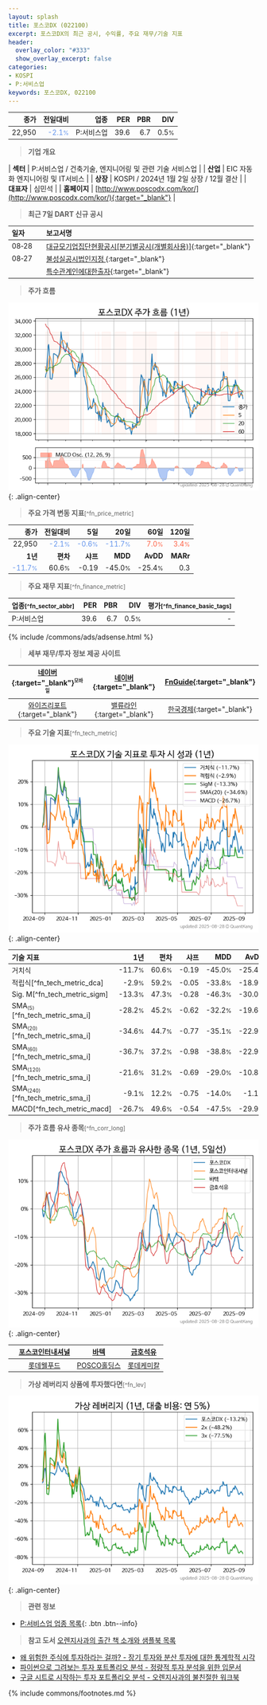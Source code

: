```yaml
---
layout: splash
title: 포스코DX (022100)
excerpt: 포스코DX의 최근 공시, 수익률, 주요 재무/기술 지표
header:
  overlay_color: "#333"
  show_overlay_excerpt: false
categories:
- KOSPI
- P:서비스업
keywords: 포스코DX, 022100
---
```


| **종가** | **전일대비** | **업종** | **PER** | **PBR** | **DIV** |
| -------: | -----------: | -------: | ------: | ------: | ------: |
| 22,950 | <span style="color: cornflowerblue">-2.1<small>%</small></span> | P:서비스업 | 39.6 | 6.7 | 0.5<small>%</small> |

<!-- more -->


> **기업 개요**<a id="company"></a>

| <span style="white-space:nowrap;">**섹터**</span> | P:서비스업 / 건축기술, 엔지니어링 및 관련 기술 서비스업 |
| <span style="white-space:nowrap;">**산업**</span> | EIC 자동화 엔지니어링 및 IT서비스 |
| <span style="white-space:nowrap;">**상장**</span> | KOSPI / 2024년 1월 2일 상장 / 12월 결산 |
| <span style="white-space:nowrap;">**대표자**</span> | 심민석 |
| <span style="white-space:nowrap;">**홈페이지**</span> | [http://www.poscodx.com/kor/](http://www.poscodx.com/kor/){:target="_blank"} |


> **최근 7일 DART 신규 공시**<a id="dart"></a>

| **일자** |      | **보고서명** |
| :------- | :--- | :----------- |
| 08&#x2011;28 | | [대규모기업집단현황공시[분기별공시(개별회사용)]](https://dart.fss.or.kr/dsaf001/main.do?rcpNo=20250828000899){:target="_blank"} |
| 08&#x2011;27 | | [불성실공시법인지정              ](https://dart.fss.or.kr/dsaf001/main.do?rcpNo=20250827800643){:target="_blank"} |
|  | | [특수관계인에대한출자](https://dart.fss.or.kr/dsaf001/main.do?rcpNo=20250827000290){:target="_blank"} |


> **주가 흐름**<a id="price"></a>

![022100](/stock/images/022100.png){: .align-center}


> **주요 가격 변동 지표**<small>[^fn_price_metric]</small>

| **종가** | **전일대비** | **5일** | **20일** | **60일** | **120일** |
| -------: | -----------: | ------: | -------: | -------: | --------: |
| 22,950 | <span style="color: cornflowerblue">-2.1<small>%</small></span> | <span style="color: cornflowerblue">-0.6<small>%</small></span> | <span style="color: cornflowerblue">-11.7<small>%</small></span> | <span style="color: tomato">7.0<small>%</small></span> | <span style="color: tomato">3.4<small>%</small></span> |
| **1년** | **편차** | **샤프** | **MDD** | **AvDD** | **MARr** |
| <span style="color: cornflowerblue">-11.7<small>%</small></span> | 60.6<small>%</small> | -0.19 | -45.0<small>%</small> | -25.4<small>%</small> | 0.3 |


> **주요 재무 지표**<small>[^fn_finance_metric]</small>

| **업종**<small>[^fn_sector_abbr]</small> | **PER** | **PBR** | **DIV** | **평가**<small>[^fn_finance_basic_tags]</small> |
| :--------------------------------------- | ------: | ------: | ------: | ----------------------------------------------: |
| P:서비스업 | 39.6 | 6.7 | 0.5<small>%</small> | - |



{% include /commons/ads/adsense.html %}

> **세부 재무/투자 정보 제공 사이트**

| [네이버](https://m.stock.naver.com/domestic/stock/022100/finance/summary){:target="_blank"}<sup><small>모바일</small></sup> | [네이버](https://finance.naver.com/item/coinfo.naver?code=022100){:target="_blank"} | [FnGuide](https://comp.fnguide.com/SVO2/ASP/SVD_Invest.asp?gicode=A022100&MenuYn=Y){:target="_blank"} |
| :---: | :---: | :---: |
| [와이즈리포트](https://comp.wisereport.co.kr/company/c1040001.aspx?cmp_cd=022100){:target="_blank"} | [밸류라인](https://www.valueline.co.kr/finance/summary/022100){:target="_blank"} | [한국경제](https://markets.hankyung.com/stock/022100/financial-summary){:target="_blank"} |


> **주요 기술 지표**<small>[^fn_tech_metric]</small>


![022100](/stock/images/022100_tech.png){: .align-center}

| **기술 지표** | **1년** | **편차** | **샤프** | **MDD** | **AvDD** |
| :------------ | ------: | -----------: | -------: | ------: | -------: |
| 거치식 | -11.7<small>%</small> | 60.6<small>%</small> | -0.19 | -45.0<small>%</small> | -25.4<small>%</small> |
| 적립식[^fn_tech_metric_dca] | -2.9<small>%</small> | 59.2<small>%</small> | -0.05 | -33.8<small>%</small> | -18.9<small>%</small> |
| Sig. M[^fn_tech_metric_sigm] | -13.3<small>%</small> | 47.3<small>%</small> | -0.28 | -46.3<small>%</small> | -30.0<small>%</small> |
| SMA<small><sub>(5)</sub></small>[^fn_tech_metric_sma_i] | -28.2<small>%</small> | 45.2<small>%</small> | -0.62 | -32.2<small>%</small> | -19.6<small>%</small> |
| SMA<small><sub>(20)</sub></small>[^fn_tech_metric_sma_i] | -34.6<small>%</small> | 44.7<small>%</small> | -0.77 | -35.1<small>%</small> | -22.9<small>%</small> |
| SMA<small><sub>(60)</sub></small>[^fn_tech_metric_sma_i] | -36.7<small>%</small> | 37.2<small>%</small> | -0.98 | -38.8<small>%</small> | -22.9<small>%</small> |
| SMA<small><sub>(120)</sub></small>[^fn_tech_metric_sma_i] | -21.6<small>%</small> | 31.2<small>%</small> | -0.69 | -29.0<small>%</small> | -10.8<small>%</small> |
| SMA<small><sub>(240)</sub></small>[^fn_tech_metric_sma_i] | -9.1<small>%</small> | 12.2<small>%</small> | -0.75 | -14.0<small>%</small> | -1.1<small>%</small> |
| MACD[^fn_tech_metric_macd] | -26.7<small>%</small> | 49.6<small>%</small> | -0.54 | -47.5<small>%</small> | -29.9<small>%</small> |


> **주가 흐름 유사 종목**<a id="corr"></a><small>[^fn_corr_long]</small>

![022100](/stock/images/022100_corr.png){: .align-center}

|       | [포스코인터내셔널](/047050/) | [바텍](/043150/) | [금호석유](/011780/) |
| :---: | :------------------------------------: | :------------------------------------: | :------------------------------------: |
|       | [롯데웰푸드](/280360/) | [POSCO홀딩스](/005490/) | [롯데케미칼](/011170/) |


> **가상 레버리지 상품에 투자했다면**<a id="2x"></a><small>[^fn_lev]</small>

![022100](/stock/images/022100_2x.png){: .align-center}


> **관련 정보**

- [P:서비스업 업종 목록](/stats/sector/kospi_업종_서비스업_종목/){: .btn .btn--info}

> **참고 도서** [오렌지사과의 출간 책 소개와 샘플북 목록](https://kongdori.tistory.com/691)

- [왜 위험한 주식에 투자하라는 걸까? - 장기 투자와 분산 투자에 대한 통계학적 시각](https://kongdori.tistory.com/421)
- [파이썬으로 그려보는 투자 포트폴리오 분석  - 정량적 투자 분석을 위한 입문서](https://kongdori.tistory.com/643)
- [구글 시트로 시작하는 투자 포트폴리오 분석 - 오렌지사과의 불친절한 워크북](https://kongdori.tistory.com/449)


{% include commons/footnotes.md %}